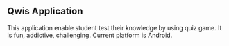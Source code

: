 ## Qwis Application

This application enable student test their knowledge by using quiz game. It is fun, addictive, challenging. Current platform is Android.